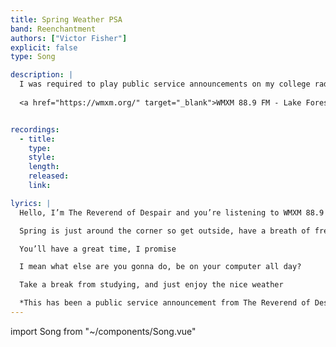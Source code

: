 ```yaml
---
title: Spring Weather PSA
band: Reenchantment
authors: ["Victor Fisher"]
explicit: false
type: Song

description: |
  I was required to play public service announcements on my college radio show, which was called *Reverend Radio*. After getting sick of them, I decided to make one of my own. It ended up playing the automation system for many months.
  
  <a href="https://wmxm.org/" target="_blank">WMXM 88.9 FM - Lake Forest College Radio</a>


recordings:
  - title: 
    type: 
    style: 
    length: 
    released: 
    link: 

lyrics: |
  Hello, I’m The Reverend of Despair and you’re listening to WMXM 88.9 FM, Lake Forest College Radio

  Spring is just around the corner so get outside, have a breath of fresh air, put on some Rollerblades

  You’ll have a great time, I promise

  I mean what else are you gonna do, be on your computer all day?

  Take a break from studying, and just enjoy the nice weather

  *This has been a public service announcement from The Reverend of Despair*
---
```


import Song from "~/components/Song.vue"

<Song :songData="$frontmatter" />
